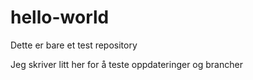 # hello-world
Dette er bare et test repository

Jeg skriver litt her for å teste oppdateringer og brancher
